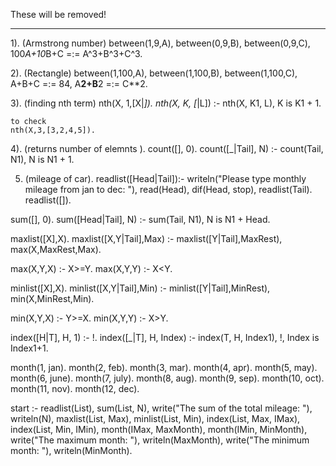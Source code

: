 These will be removed!



______________________________________________________________________________________________

1). (Armstrong number)
between(1,9,A), between(0,9,B), between(0,9,C), 100*A+10*B+C =:= A^3+B^3+C^3.

2). (Rectangle)
between(1,100,A),
	between(1,100,B),
	between(1,100,C),
	A+B+C =:= 84,
	A**2+B**2 =:= C**2.

3). (finding nth term)
nth(X, 1,[X|_]).
nth(X, K, [_|L]) :- nth(X, K1, L),
    K is K1 + 1.
    
    to check
    nth(X,3,[3,2,4,5]).

4). (returns number of elemnts ).
count([], 0).
count([_|Tail], N) :- count(Tail, N1), N is N1 + 1.

5. (mileage of car).
readlist([Head|Tail]):- 
    writeln("Please type monthly mileage from jan to dec: "), 
    read(Head), dif(Head, stop), readlist(Tail).
readlist([]).

sum([], 0).
sum([Head|Tail], N) :- sum(Tail, N1), N is N1 + Head.

maxlist([X],X).
maxlist([X,Y|Tail],Max) :- maxlist([Y|Tail],MaxRest), 
    max(X,MaxRest,Max).

max(X,Y,X) :- X>=Y.
max(X,Y,Y) :- X<Y.

minlist([X],X).
minlist([X,Y|Tail],Min) :- minlist([Y|Tail],MinRest), 
    min(X,MinRest,Min).

min(X,Y,X) :- Y>=X.
min(X,Y,Y) :- X>Y.

index([H|T], H, 1) :- !.
index([_|T], H, Index) :-  index(T, H, Index1), !, Index is Index1+1.


month(1, jan).
month(2, feb).
month(3, mar).
month(4, apr).
month(5, may).
month(6, june).
month(7, july).
month(8, aug).
month(9, sep).
month(10, oct).
month(11, nov).
month(12, dec).

start :- readlist(List), sum(List, N), 
    write("The sum of the total mileage: "), writeln(N),
    maxlist(List, Max), minlist(List, Min), 
    index(List, Max, IMax), index(List, Min, IMin),
    month(IMax, MaxMonth), month(IMin, MinMonth),
    write("The maximum month: "), writeln(MaxMonth),
    write("The minimum month: "), writeln(MinMonth).
